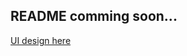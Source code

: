 ## README comming soon...
[UI design here]([https://website-name.com](https://www.figma.com/file/AhpWrKilfKctsvs2Q3SZ3a/Open-Fashion---Free-eCommerce-UI-Kit-(Community)-(Copy)?type=design&node-id=673-1135&mode=design&t=oJRQTo9UoPlqAOaR-0)https://www.figma.com/file/AhpWrKilfKctsvs2Q3SZ3a/Open-Fashion---Free-eCommerce-UI-Kit-(Community)-(Copy)?type=design&node-id=673-1135&mode=design&t=oJRQTo9UoPlqAOaR-0)

